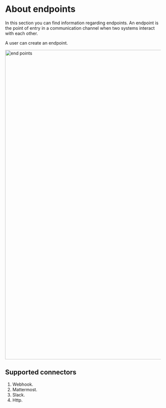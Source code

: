 # About endpoints

In this section you can find information regarding endpoints. An endpoint is the point of entry in a communication channel when two systems interact with each other. 

A user can create an endpoint. 

<img src="/thehive/images/user-guides/organisation/manage-endpoints/endpoints.png" alt="end points" width="1000" height="1000"/>

## Supported connectors

1. Webhook.
1. Mattermost.
1. Slack.
1. Http.
